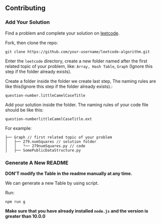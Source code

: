 ## Contributing

### Add Your Solution

Find a problem and complete your solution on [leetcode](https://leetcode.com).

Fork, then clone the repo:

`git clone https://github.com/your-username/leetcode-algorithm.git`

Enter the `leetcode` directory, create a new folder named after the first related topic of your problem, like: `Array, Hash Table`, `Graph` (Ignore this step if the folder already exists).

Create a folder inside the folder we create last step, The naming rules are like this(Ignore this step if the folder already exists).:

`question-number.littleCamelCaseTitle`

Add your solution inside the folder. The naming rules of your code file should be like this:

`question-numberlittleCamelCaseTitle.ext`

For example:

```
├── Graph // first related topic of your problem
│   ├── 279.numSquares // solution folder
│   │   └── 279numSquares.py // code
│   ├── SomePublicDataStructure.py
```

### Generate A New README

**DON'T modify the Table in the readme manually at any time.**

We can generate a new Table by using script.

Run:

`npm run g`

**Make sure that you have already installed `node.js` and the version is greater than 10.0.0**

